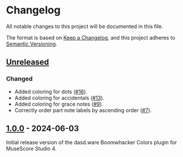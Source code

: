 # Changelog

All notable changes to this project will be documented in this file.

The format is based on [Keep a Changelog](https://keepachangelog.com/en/1.0.0/),
and this project adheres to [Semantic Versioning](https://semver.org/spec/v2.0.0.html).

## [Unreleased]

### Changed

- Added coloring for dots ([#16](https://github.com/dasdware/dw-boomwhackers/issues/16)).
- Added coloring for accidentals ([#13](https://github.com/dasdware/dw-boomwhackers/issues/13)).
- Added coloring for grace notes ([#9](https://github.com/dasdware/dw-boomwhackers/issues/9)).
- Correctly order part note labels by ascending order ([#7](https://github.com/dasdware/dw-boomwhackers/issues/7)).

## [1.0.0] - 2024-06-03

Initial release version of the dasd.ware Boomwhacker Colors plugin for MuseScore Studio 4.

[unreleased]: https://github.com/dasdware/dw-boomwhackers/compare/v1.0.0...HEAD
[1.0.0]: https://github.com/dasdware/dw-boomwhackers/releases/tag/v1.0.0
